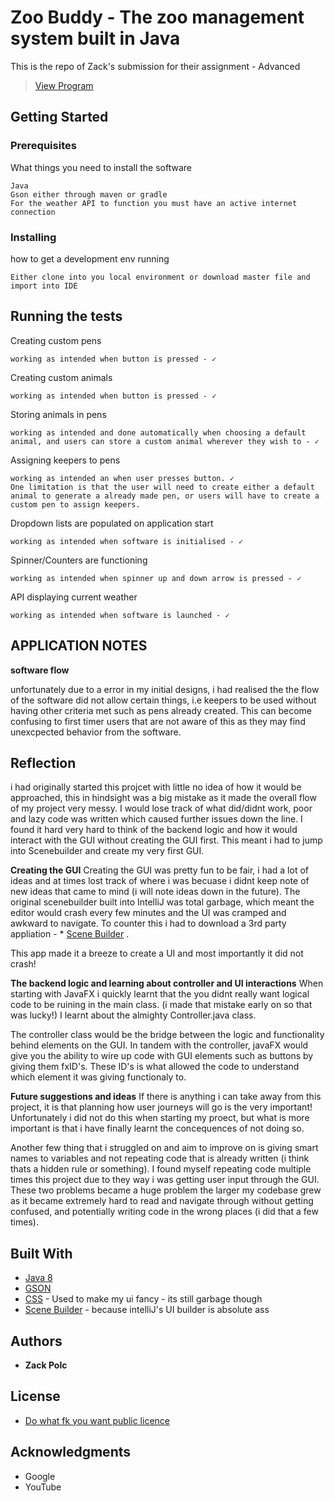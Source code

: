 # Zoo Buddy - The zoo management system built in Java

This is the repo of Zack's submission for their assignment - Advanced 

<blockquote class="imgur-embed-pub" lang="en" data-id="EyF8lR1"><a href="//imgur.com/EyF8lR1">View Program</a></blockquote>

## Getting Started

### Prerequisites

What things you need to install the software

```
Java
Gson either through maven or gradle
For the weather API to function you must have an active internet connection
```

### Installing

how to get a development env running

```
Either clone into you local environment or download master file and import into IDE
```

## Running the tests

Creating custom pens
```
working as intended when button is pressed - ✓
```
Creating custom animals
```
working as intended when button is pressed - ✓
```

Storing animals in pens
```
working as intended and done automatically when choosing a default animal, and users can store a custom animal wherever they wish to - ✓
```

Assigning keepers to pens
```
working as intended an when user presses button. ✓
One limitation is that the user will need to create either a default animal to generate a already made pen, or users will have to create a custom pen to assign keepers.
```

Dropdown lists are populated on application start
```
working as intended when software is initialised - ✓
```

Spinner/Counters are functioning
```
working as intended when spinner up and down arrow is pressed - ✓
```

API displaying current weather
```
working as intended when software is launched - ✓
```

## APPLICATION NOTES

**software flow**

unfortunately due to a error in my initial designs, i had realised the the flow of the software did not allow certain things, i.e keepers to be used without having other criteria met such as pens already created. This can become confusing to first timer users that are not aware of this as they may find unexcpected behavior from the software.

## Reflection

i had originally started this projcet with little no idea of how it would be approached, this in hindsight was a big mistake as it made the overall flow of my project very messy. I would lose track of what did/didnt work, poor and lazy code was written which caused further issues down the line. I found it hard very hard to think of the backend logic and how it would interact with the GUI without creating the GUI first. This meant i had to jump into Scenebuilder and create my very first GUI.

**Creating the GUI**
Creating the GUI was pretty fun to be fair, i had a lot of ideas and at times lost track of where i was becuase i didnt keep note of new ideas that came to mind (i will note ideas down in the future). The original scenebuilder built into IntelliJ was total garbage, which meant the editor would crash every few minutes and the UI was cramped and awkward to navigate. To counter this i had to download a 3rd party appliation - * [Scene Builder](https://gluonhq.com/products/scene-builder/) .

This app made it a breeze to create a UI and most importantly it did not crash!

**The backend logic and learning about controller and UI interactions**
When starting with JavaFX i quickly learnt  that the you didnt really want logical code to be ruining in the main class. (i made that mistake early on so that was lucky!) I learnt about the almighty Controller.java class.

The controller class would be the bridge between the logic and functionality behind elements on the GUI. In tandem with the controller, javaFX would give you the ability to wire up code with GUI elements such as buttons by giving them fxID's. These ID's is what allowed the code to understand which element it was giving functionaly to.

**Future suggestions and ideas**
If there is anything i can take away from this project, it is that planning how user journeys will go is the very important!
Unfortunately i did not do this when starting my proect, but what is more important is that i have finally learnt the concequences of not doing so.

Another few thing that i struggled on and aim to improve on is giving smart names to variables and not repeating code that is already written (i think thats a hidden rule or something). I found myself repeating code multiple times this project due to they way i was getting user input through the GUI. These two problems became a huge problem the larger my codebase grew as it became extremely hard to read and navigate through without getting confused, and potentially writing code in the wrong places (i did that a few times).

## Built With

* [Java 8](http://www.oracle.com/technetwork/java/javase/downloads/jdk8-downloads-2133151.html)
* [GSON](https://github.com/google/gson)
* [CSS](https://en.wikipedia.org/wiki/Cascading_Style_Sheets) - Used to make my ui fancy - its still garbage though
* [Scene Builder](https://gluonhq.com/products/scene-builder/) - because intelliJ's UI builder is absolute ass

## Authors

* **Zack Polc**

## License

* [Do what fk you want public licence](http://www.wtfpl.net/)

## Acknowledgments

* Google
* YouTube

